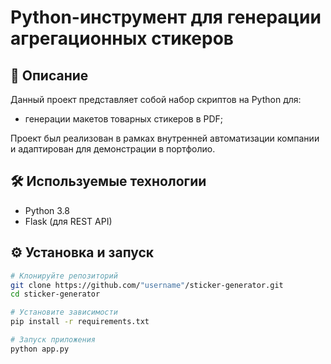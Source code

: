 # Python-инструмент для генерации агрегационных стикеров

## 📌 Описание

Данный проект представляет собой набор скриптов на Python для:
- генерации макетов товарных стикеров в PDF;

Проект был реализован в рамках внутренней автоматизации компании и адаптирован для демонстрации в портфолио.

## 🛠 Используемые технологии

- Python 3.8
- Flask (для REST API)

## ⚙️ Установка и запуск

```bash
# Клонируйте репозиторий
git clone https://github.com/"username"/sticker-generator.git
cd sticker-generator

# Установите зависимости
pip install -r requirements.txt

# Запуск приложения
python app.py
